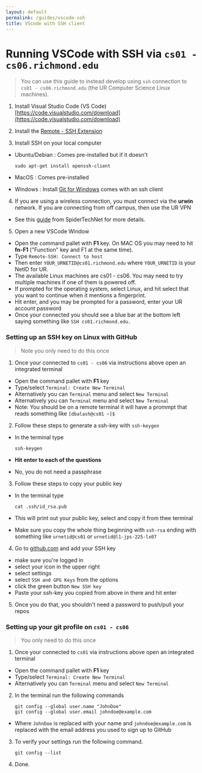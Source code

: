 ```yaml
---
layout: default
permalink: /guides/vscode-ssh
title: VScode with SSH client
---
```


# Running VSCode with SSH via `cs01 - cs06.richmond.edu`

> You can use this guide to instead develop using `ssh` connection to `cs01 - cs06.richmond.edu` (the UR Computer Science Linux machines). 
>

1. Install Visual Studio Code (VS Code)
[https://code.visualstudio.com/download](https://code.visualstudio.com/download)

2. Install the [Remote - SSH Extension](https://marketplace.visualstudio.com/items?itemName=ms-vscode-remote.remote-ssh)

3. Install SSH on your local computer
- Ubuntu/Debian : Comes pre-installed but if it doesn't

   ```
   sudo apt-get install openssh-client
   ```
- MacOS : Comes pre-installed
- Windows : Install [Git for Windows](https://git-scm.com/download/win) comes with an ssh client
   
4. If you are using a wireless connection, you must connect via the **urwin** network.
   If you are connecting from off campus, then use the UR VPN

- See this [guide](https://spidertechnet.richmond.edu/TDClient/1955/Portal/KB/ArticleDet?ID=93543) from SpiderTechNet for more details.

   
5. Open a new VSCode Window

- Open the command pallet with **F1** key. On MAC OS you may need to hit **fn-F1** ("Function" key and F1 at the same time). 
- Type `Remote-SSH: Connect to host`
- Then enter `YOUR_URNETID@cs01.richmond.edu` where `YOUR_URNETID` is your NetID for UR. 
- The available Linux machines are cs01 - cs06.  You may need to try multiple machines if one of them is powered off.
- If prompted for the operating system, select Linux, and hit select that you want to continue when it mentions a fingerprint.
- Hit enter, and you may be prompted for a password, enter your UR account password
- Once your connected you should see a blue bar at the bottom left saying something like `SSH cs01.richmond.edu.`



### Setting up an SSH key on Linux with GitHub

> Note you only need to do this once

1. Once your connected to `cs01 - cs06` via instructions above open an integrated terminal

- Open the command pallet with **F1** key
- Type/select `Terminal: Create New Terminal` 
- Alternatively you can `Terminal` menu and select `New Terminal`
- Alternatively you can `Terminal` menu and select `New Terminal`
- Note:  You should be on a remote terminal it will have a prommpt that reads something like `[dbalash@cs01 ~]$`


2. Follow these steps to generate a ssh-key with `ssh-keygen`
- In the terminal type

   ```
   ssh-keygen
   ```

 - **Hit enter to each of the questions**
   
- No, you do not need a passphrase

3. Follow these steps to copy your public key

- In the terminal type

   ```
   cat .ssh/id_rsa.pub
   ```

- This will print out your public key, select and copy it from thee terminal

- Make sure you copy the whole thing beginning with `ssh-rsa` ending with something like `urnetid@cs01` or `urnetid@l1-jps-225-lx07`
  
4. Go to [github.com](github.com) and add your SSH key
- make sure you're logged in
- select your icon in the upper right
- select settings
- select `SSH and GPG Keys` from the options
- click the green button `New SSH key`
- Paste your ssh-key you copied from above in there and hit enter
   
5. Once you do that, you shouldn't need a password to push/pull your repos

### Setting up your git profile on `cs01 - cs06`

> You only need to do this once
   
1. Once your connected to `cs01` via instructions above open an integrated terminal
- Open the command pallet with **F1** key
- Type/select `Terminal: Create New Terminal` 
- Alternatively you can `Terminal` menu and select `New Terminal`

2. In the terminal run the following commands

   ```
   git config --global user.name "JohnDoe"
   git config --global user.email johndoe@example.com
   ```
   
- Where `JohnDoe` is replaced with your name and `johndoe@example.com` is replaced with the email address you used to sign up to GitHub

3. To verify your settings run the following command.

   ```
   git config --list
   ```
4. Done.






